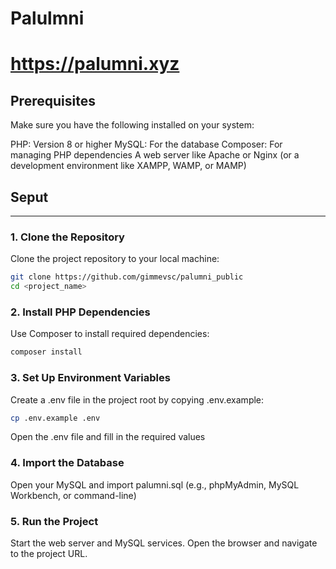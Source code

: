 # **Palulmni**

# **https://palumni.xyz**

## **Prerequisites**
Make sure you have the following installed on your system:

PHP: Version 8 or higher
MySQL: For the database
Composer: For managing PHP dependencies
A web server like Apache or Nginx (or a development environment like XAMPP, WAMP, or MAMP)

## **Seput**

---

### 1. Clone the Repository
Clone the project repository to your local machine:
```bash
git clone https://github.com/gimmevsc/palumni_public
cd <project_name>
```

### 2. Install PHP Dependencies
Use Composer to install required dependencies:

```bash
composer install
```
### 3. Set Up Environment Variables
Create a .env file in the project root by copying .env.example:

```bash
cp .env.example .env
```
Open the .env file and fill in the required values


### 4. Import the Database
Open your MySQL and import palumni.sql (e.g., phpMyAdmin, MySQL Workbench, or command-line)

### 5. Run the Project
Start the web server and MySQL services.
Open the browser and navigate to the project URL.
